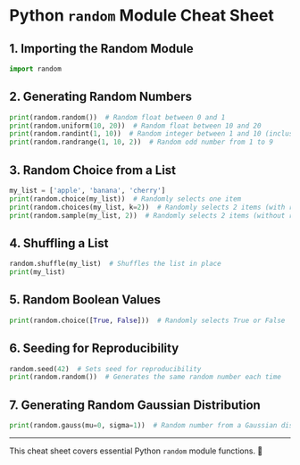 # Python `random` Module Cheat Sheet

## 1. **Importing the Random Module**
```python
import random
```

## 2. **Generating Random Numbers**
```python
print(random.random())  # Random float between 0 and 1
print(random.uniform(10, 20))  # Random float between 10 and 20
print(random.randint(1, 10))  # Random integer between 1 and 10 (inclusive)
print(random.randrange(1, 10, 2))  # Random odd number from 1 to 9
```

## 3. **Random Choice from a List**
```python
my_list = ['apple', 'banana', 'cherry']
print(random.choice(my_list))  # Randomly selects one item
print(random.choices(my_list, k=2))  # Randomly selects 2 items (with replacement)
print(random.sample(my_list, 2))  # Randomly selects 2 items (without replacement)
```

## 4. **Shuffling a List**
```python
random.shuffle(my_list)  # Shuffles the list in place
print(my_list)
```

## 5. **Random Boolean Values**
```python
print(random.choice([True, False]))  # Randomly selects True or False
```

## 6. **Seeding for Reproducibility**
```python
random.seed(42)  # Sets seed for reproducibility
print(random.random())  # Generates the same random number each time
```

## 7. **Generating Random Gaussian Distribution**
```python
print(random.gauss(mu=0, sigma=1))  # Random number from a Gaussian distribution
```

---
This cheat sheet covers essential Python `random` module functions. 🚀

